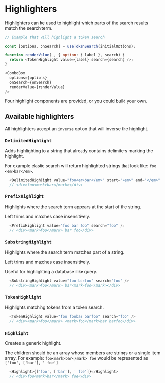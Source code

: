 # Highlighters

Highlighters can be used to highlight which parts of the search results match the search term.

```js
// Example that will highlight a token search

const [options, onSearch] = useTokenSearch(initialOptions);

function renderValue(_, { option: { label }, search) {
  return <TokenHighlight value={label} search={search} />;
}

<ComboBox
  options={options}
  onSearch={onSearch}
  renderValue={renderValue}
/>
```

Four highlight components are provided, or you could build your own.

## Available highlighters

All highlighters accept an `inverse` option that will inverse the highlight.

### `DelimitedHighlight`

Adds highlighting to a string that already contains delimiters marking the highlight.

For example elastic search will return highlighted strings that look like:
`foo <em>bar</em>`.

```js
  <DelimitedHighlight value="foo<em>bar</em>" start="<em>" end="</em>" />
  // <div>foo<mark>bar</mark></div>
```

### `PrefixHighlight`

Highlights where the search term appears at the start of the string.

Left trims and matches case insensitively.

```js
  <PrefixHighlight value="foo bar foo" search="foo" />
  // <div><mark>foo</mark> bar foo</div>
```

### `SubstringHighlight`

Highlights where the search term matches part of a string.

Left trims and matches case insensitively.

Useful for highlighting a database ilike query.

```js
  <SubstringHighlight value="foo barfoo" search="foo" />
  // <div><mark>foo</mark> bar<mark>foo</mark></div>
```

### `TokenHighlight`

Highlights matching tokens from a token search.

```js
  <TokenHighlight value="foo foobar barfoo" search="foo" />
  // <div><mark>foo</mark> <mark>foo</mark>bar barfoo</div>
```

### `Highlight`

Creates a generic highlight.

The children should be an array whose members are strings or a single item array.  For example:
`foo<mark>bar</mark> foe` would be represented as `['foo', ['bar'], ' foe']`

```js
  <Highlight>{['foo', ['bar'], ' foe']}</Highlight>
  // <div>foo<mark>bar</mark> foe</div>
```
